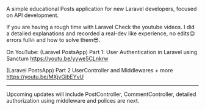 A simple educational Posts application for new Laravel developers, focused on API development.

If you are having a rough time with Laravel Check the youtube videos. I did a detailed explanations and recorded a real-dev like experience, no edits😌 errors full🔥 and how to solve them😎.

On YouTube:
(Laravel PostsApp) Part 1: User Authentication in Laravel using Sanctum
https://youtu.be/yywe5CLnkrw


(Laravel PostsApp) Part 2 UserController and Middlewares + more
https://youtu.be/MXjvGibEYvU


-----------------------
Upcoming updates will include PostController, CommentController, detailed authorization using middleware and polices are next.
